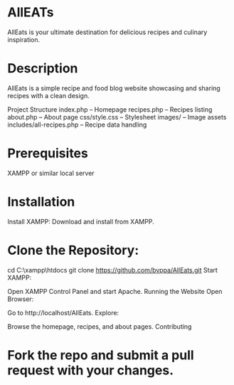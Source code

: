 # AllEATs
AllEats is your ultimate destination for delicious recipes and culinary inspiration.

# Description
AllEats is a simple recipe and food blog website showcasing and sharing recipes with a clean design.

Project Structure
index.php – Homepage
recipes.php – Recipes listing
about.php – About page
css/style.css – Stylesheet
images/ – Image assets
includes/all-recipes.php – Recipe data handling

# Prerequisites
XAMPP or similar local server

# Installation
Install XAMPP:
Download and install from XAMPP.

# Clone the Repository:
cd C:\xampp\htdocs
git clone https://github.com/bvppa/AllEats.git
Start XAMPP:

Open XAMPP Control Panel and start Apache.
Running the Website
Open Browser:

Go to http://localhost/AllEats.
Explore:

Browse the homepage, recipes, and about pages.
Contributing

# Fork the repo and submit a pull request with your changes.
